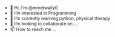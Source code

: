 - 👋 Hi, I’m @mmetwally0
- 👀 I’m interested in Programming
- 🌱 I’m currently learning python, physical therapy
- 💞️ I’m looking to collaborate on ...
- 📫 How to reach me ...

<!---
mmetwally0/mmetwally0 is a ✨ special ✨ repository because its `README.md` (this file) appears on your GitHub profile.
You can click the Preview link to take a look at your changes.
--->
